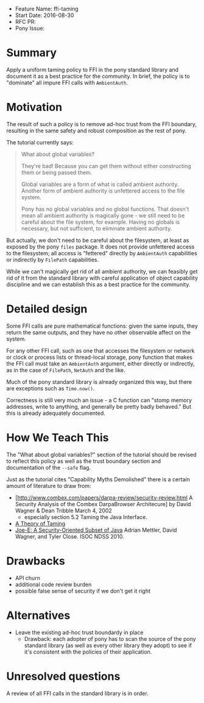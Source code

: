 - Feature Name: ffi-taming
- Start Date: 2016-08-30
- RFC PR:
- Pony Issue:

# Summary

Apply a uniform taming policy to FFI in the pony standard library
and document it as a best practice for the community. In brief,
the policy is to "dominate" all impure FFI calls with `AmbientAuth`.

# Motivation

The result of such a policy is to remove ad-hoc trust from the FFI boundary,
resulting in the same safety and robust composition as the rest of pony.

The tutorial currently says:

> What about global variables?
>
> They're bad! Because you can get them without either constructing them or being passed them.
>
> Global variables are a form of what is called ambient authority. Another form of ambient authority is unfettered access to the file system.
>
> Pony has no global variables and no global functions. That doesn't mean all ambient authority is magically gone - we still need to be careful about the file system, for example. Having no globals is necessary, but not sufficient, to eliminate ambient authority.

But actually, we don't need to be careful about the filesystem, at least as
exposed by the pony `files` package. It does not provide unfettered access to the filesystem;
all access is "fettered" directly by `AmbientAuth` capabilities or indirectly
by `FilePath` capabilities.

While we can't magically get rid of all ambient authority, we can feasibly
get rid of it from the standard library with careful application of object
capability discipline and we can establish this as a best practice for the community.

# Detailed design

Some FFI calls are pure mathematical functions: given the same inputs, they
return the same outputs, and they have no other observable affect on the system.

For any other FFI call, such as one that accesses the filesystem or network
or clock or process lists or thread-local storage, pony function that makes
the FFI call must take an `AmbientAuth` argument, either directly or indirectly, as
in the case of `FilePath`, `NetAuth` and the like.

Much of the pony standard library is already organized this way, but there
are exceptions such as `Time.now()`.

Correctness is still very much an issue - a C function can "stomp memory addresses,
write to anything, and generally be pretty badly behaved."
But this is already adequately documented.

# How We Teach This

The "What about global variables?" section of the tutorial should be revised
to reflect this policy as well as the trust boundary section and documentation
of the `--safe` flag.

Just as the tutorial cites "Capability Myths Demolished" there is a certain
amount of literature to draw from:

 - [http://www.combex.com/papers/darpa-review/security-review.html A Security Analysis of the Combex DarpaBrowser Architecure] by David Wagner & Dean Tribble March 4, 2002
   - especially section 5.2    Taming the Java Interface.
 - [A Theory of Taming](http://erights.org/elib/legacy/taming.html)
 - [Joe-E: A Security-Oriented Subset of Java](https://people.eecs.berkeley.edu/~daw/papers/joe-e-ndss10.pdf) Adrian Mettler, David Wagner, and Tyler Close. ISOC NDSS 2010.

# Drawbacks

  - API churn
  - additional code review burden
  - possible false sense of security if we don't get it right

# Alternatives

  - Leave the existing ad-hoc trust boundardy in place
    - Drawback: each adopter of pony has to scan the source of the pony standard library (as well as every other library they adopt) to see if it's consistent with the policies of their application.

# Unresolved questions

A review of all FFI calls in the standard library is in order.

